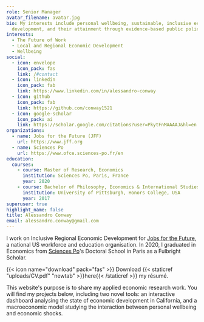 ```yaml
---
role: Senior Manager
avatar_filename: avatar.jpg
bio: My interests include personal wellbeing, sustainable, inclusive economic
  development, and their attainment through evidence-based public policy.
interests:
  - The Future of Work
  - Local and Regional Economic Development
  - Wellbeing
social:
  - icon: envelope
    icon_pack: fas
    link: /#contact
  - icon: linkedin
    icon_pack: fab
    link: https://www.linkedin.com/in/alessandro-conway
  - icon: github
    icon_pack: fab
    link: https://github.com/conway1521
  - icon: google-scholar
    icon_pack: ai
    link: https://scholar.google.com/citations?user=PkytFnMAAAAJ&hl=en 
organizations:
  - name: Jobs for the Future (JFF)
    url: https://www.jff.org
  - name: Sciences Po
    url: https://www.ofce.sciences-po.fr/en
education:
  courses:
    - course: Master of Research, Economics
      institution: Sciences Po, Paris, France
      year: 2020
    - course: Bachelor of Philosophy, Economics & International Studies (double major)
      institution: University of Pittsburgh, Honors College, USA
      year: 2017
superuser: true
highlight_name: false
title: Alessandro Conway
email: alessandro.conway@gmail.com
---
```



I work on Inclusive Regional Economic Development for [Jobs for the Future](https://www.jff.org), a national US workforce and education organisation. In 2020, I graduated in Economics from [Sciences Po](https://www.sciencespo.fr/ecole-doctorale/en/actualites/alessandro-conway-class-2020.html)'s Doctoral School in Paris as a Fulbright Scholar.

{{< icon name="download" pack="fas" >}} Download {{< staticref "uploads/CV.pdf" "newtab" >}}here{{< /staticref >}} my résumé.

This website's purpose is to share my applied economic research work. You will find my projects below, including two novel tools: an interactive dashboard analysing the state of economic development in California, and a macroeconomic model studying the interaction between personal wellbeing and economic shocks.
